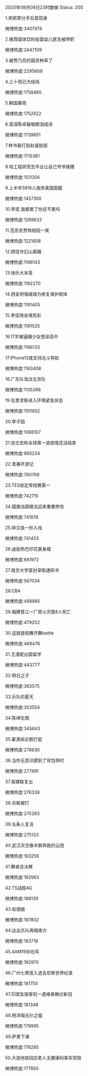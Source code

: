 2020年08月08日23时数据
Status: 200

1.宋妍霏分手后首现身

微博热度:3407974

2.推荐固体饮料给婴幼儿医生被停职

微博热度:2447109

3.被贾乃亮的国货种草了

微博热度:2295608

4.三十而已大结局

微博热度:1758465

5.韩国暴雨

微博热度:1752922

6.周深陈卓璇唱眼泪成诗

微博热度:1739851

7.林书豪打到赵睿脸部

微博热度:1715381

8.哈工程研究生毕业让自己爷爷拨穗

微博热度:1511356

9.上半年5816人放弃美国国籍

微博热度:1457350

10.李现 我都累了你还不累吗

微博热度:1289833

11.范丞丞贾玲相视一笑

微博热度:1221858

12.顾佳许幻山离婚

微博热度:1198143

13.快乐大本营

微博热度:1192270

14.西安坍塌城墙为修复保护砌体

微博热度:1191405

15.李佳琦金靖剪彩

微博热度:1191025

16.17岁被逼婚少女想读高中

微博热度:1186133

17.iPhone12或支持北斗导航

微博热度:1163408

18.广东队淘汰北京队

微博热度:1135398

19.毛里求斯进入环境紧急状态

微博热度:1101652

20.李子园

微博热度:1088107

21.张文宏称全球第一波疫情还没结束

微博热度:965234

22.青春环游记

微博热度:760768

23.TES锁定常规赛第一

微博热度:742715

24.国旗法国徽法迎来重要修改

微博热度:741978

25.钟汉良一秒入戏

微博热度:741453

26.迪丽热巴印花裹身裙

微博热度:681972

27.南京大学首封录取通知书

微博热度:567034

28.CBA

微博热度:499885

29.福建晋江一厂房火灾致8人死亡

微博热度:479202

30.这就是街舞齐舞battle

微博热度:469476

31.王漫妮出国留学

微博热度:443777

32.明日之子

微博热度:383575

33.乐队的夏天

微博热度:353554

34.陈坤生图

微博热度:345843

35.翟潇闻企鹅打挺

微博热度:278630

36.当你无意识摸到了背包带时

微博热度:277491

37.易建联复出

微博热度:276338

38.肖枫被打

微博热度:275293

39.五条人复活

微博热度:275133

40.武汉天空像羊群奔跑的云团

微博热度:193256

41.舞者总决赛

微博热度:192963

42.TS战胜AG

微博热度:188139

43.权珉娥

微博热度:187802

44.达达乐队再唱南方

微博热度:183718

45.4AM19杀吃鸡

微博热度:182970

46.广州七蒂莲入选吉尼斯世界纪录

微博热度:181750

47.印度坠毁客机一遇难者确诊新冠

微博热度:181348

48.杨洋唱无价之姐

微博热度:179995

49.萨里下课

微博热度:178285

50.大连地铁回应老人无健康码乘车受阻

微博热度:177850

